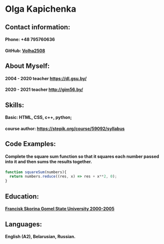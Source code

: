# Olga Kapichenka

## Contact information:
#### Phone: +48 795760636
#### GitHub: [Volha2508](https://github.com/Volha2508)

## About Myself:
#### 2004 - 2020 teacher https://dl.gsu.by/
#### 2020 - 2021 teacher http://gim56.by/

## Skills:
#### Basic: HTML, CSS, c++, python;
#### course author: https://stepik.org/course/59092/syllabus

## Code Examples:
#### Complete the square sum function so that it squares each number passed into it and then sums the results together.
```javascript
function squareSum(numbers){
  return numbers.reduce((res, x) => res + x**2, 0);
}
```
## Education:
#### [Francisk Skorina Gomel State University 2000-2005](https://www.gsu.by/en/university) 

## Languages:
#### English (A2), Belarusian, Russian.